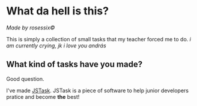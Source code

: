 # What da hell is this?
*Made by rosessix©️*

This is simply a collection of small tasks that my teacher forced me to do. *i am currently crying, jk i love you andrás*

## What kind of tasks have you made?
Good question.

I've made [JSTask](https://github.com/rosessix/JSPratice/tree/main/jstask). JSTask is a piece of software to help junior developers pratice and become **the** best!